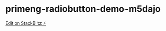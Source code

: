 # primeng-radiobutton-demo-m5dajo

[Edit on StackBlitz ⚡️](https://stackblitz.com/edit/primeng-radiobutton-demo-m5dajo)